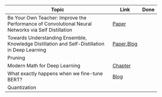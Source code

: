 Topic | Link | Done
------------|----- | ----- 
Be Your Own Teacher: Improve the Performance of Convolutional Neural Networks via Self Distillation | [Paper](https://arxiv.org/abs/1905.08094) | 
Towards Understanding Ensemble, Knowledge Distillation and Self-Distillation in Deep Learning | [Paper](https://arxiv.org/pdf/2012.09816.pdf),[Blog](https://www.microsoft.com/en-us/research/blog/three-mysteries-in-deep-learning-ensemble-knowledge-distillation-and-self-distillation/)
Pruning | 
Modern Math for Deep Learning | [Chapter](https://arxiv.org/pdf/2105.04026.pdf)
What exactly happens when we fine-tune BERT? | [Blog](https://medium.com/towards-data-science/what-exactly-happens-when-we-fine-tune-bert-f5dc32885d76)
Quantization|
